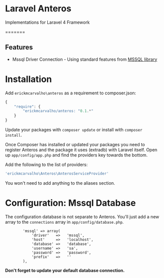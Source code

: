Laravel Anteros
=======

Implementations for Laravel 4 Framework

=======
## Features

- Mssql Driver Connection - Using standard features from [MSSQL library](http://php.net/manual/en/book.mssql.php)

Installation
============

Add `erickmcarvalho\anteros` as a requirement to composer.json:

```javascript
{
    "require": {
        "erickmcarvalho/anteros: "0.1.*"
    }
}
```

Update your packages with `composer update` or install with `composer install`.

Once Composer has installed or updated your packages you need to register 
Anteros and the package it uses (extradb) with Laravel itself. 
Open up `app/config/app.php` and find the providers key towards the bottom.

 Add the following to the list of providers:
```php
'erickmcarvalho\Anteros\AnterosServiceProvider'
```

You won't need to add anything to the aliases section.


Configuration: Mssql Database
=============

The configuration database is not separate to Anteros.  You'll just add a new array to the `connections` array in `app/config/database.php`.

```
		'mssql' => array(
			'driver'   =>   'mssql',
            'host'     =>   'localhost',
            'database' =>   'database',
            'username' =>   'sa',
            'password' =>   'password',
            'prefix'   =>   ''
		),
```

**Don't forget to update your default database connection.**
